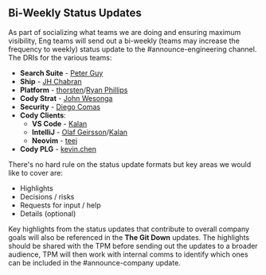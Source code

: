 ## Bi-Weekly Status Updates

As part of socializing what teams we are doing and ensuring maximum visibility, Eng teams will send out a bi-weekly (teams may increase the frequency to weekly) status update to the #announce-engineering channel.
The DRIs for the various teams:

- **Search Suite** - [Peter Guy](https://github.com/peterguy)
- **Ship** - [JH Chabran](https://github.com/jhchabran)
- **Platform** - [thorsten](https://github.com/mrnugget)/[Ryan Phillips](https://github.com/Ryphil)
- **Cody Strat** - [John Wesonga](https://github.com/johnwesonga)
- **Security** - [Diego Comas](https://github.com/dcomas)
- **Cody Clients**:
  - **VS Code** - [Kalan](https://github.com/kalanchan)
  - **IntelliJ** - [Olaf Geirsson](https://github.com/olafurpg)/[Kalan](https://github.com/kalanchan)
  - **Neovim** - [teej](https://github.com/tjdevries)
- **Cody PLG** - [kevin.chen](https://github.com/chenkc805)

There's no hard rule on the status update formats but key areas we would like to cover are:
- Highlights
- Decisions / risks
- Requests for input / help
- Details (optional)


Key highlights from the status updates that contribute to overall company goals will also be referenced in the **The Git Down** updates. The highlights
should be shared with the TPM before sending out the updates to a broader audience, TPM will then work with internal comms to identify which ones can be included in the #announce-company update.
